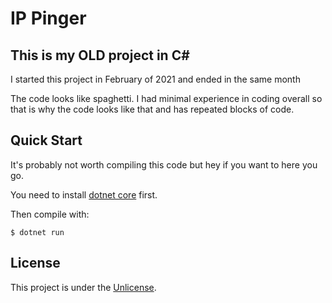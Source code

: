 # IP Pinger

## This is my OLD project in C#

I started this project in February of 2021 and ended in the same month

The code looks like spaghetti. I had minimal experience in coding overall so that is why the code looks like that and has repeated blocks of code.

## Quick Start

It's probably not worth compiling this code but hey if you want to here you go.

You need to install [dotnet core](https://dotnet.microsoft.com/en-us/download/dotnet/6.0) first.

Then compile with:

```shell
$ dotnet run
```

## License

This project is under the [Unlicense](./LICENSE).
